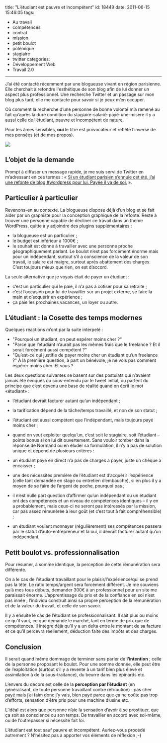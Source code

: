 title: "L’étudiant est pauvre et incompétent"
id: 18449
date: 2011-06-15 15:46:05
tags:
- Au travail
- compétences
- contrat
- mission
- petit boulot
- polémique
- stagiaire
- twitter
categories:
- Développement Web
- Travail 2.0
---

J’ai été contacté récemment par une blogueuse vivant en région parisienne. Elle cherchait à refondre l'esthétique de son blog afin de lui donner un aspect plus professionnel. Une recherche Twitter et un passage sur mon blog plus tard, elle me contacte pour savoir si je peux m’en occuper.

Où comment la recherche d’une personne de bonne volonté m’a ramené au fait qu’après la dure condition du stagiaire-salarié-payé-une-misère il y a aussi celle de l’étudiant, pauvre et incompétent de nature.

Pour les âmes sensibles, **oui** le titre est provocateur et reflète l’inverse de mes pensées (et de mes propos).

[![](http://farm6.static.flickr.com/5212/5385820844_758b8d0c23.jpg)](http://www.flickr.com/photos/the-jedi/5385820844/)

<!--more-->

## L’objet de la demande

Prompt à diffuser un message rapide, je me suis servi de Twitter en m’adressant en ces termes : « [Si un étudiant parisien s’ennuie cet été, j’ai une refonte de blog #wordpress pour lui. Payée il va de soi.](http://twitter.com/oncletom/status/80544032941539328) ».

## Particulier à particulier

Revenons-en au contexte. La blogueuse dispose déjà d’un blog et se fait aider par un graphiste pour la conception graphique de la refonte. Reste à trouver une personne capable de décliner ce travail dans un thème WordPress, quitte à y adjoindre des plugins supplémentaires :

*   la blogueuse est un particulier ;
*   le budget est inférieur à 1000€ ;
*   le souhait est donné à travailler avec une personne proche géographiquement parlant.
Le boulot n’est pas forcément énorme mais pour un indépendant, surtout s’il a conscience de la valeur de son travail, le salaire est maigre, surtout après abattement des charges. C’est toujours mieux que rien, on est d’accord.

La seule alternative que je voyais était de payer un étudiant :

*   c’est un particulier qui le paie, il n’a pas à cotiser pour sa retraite ;
*   c’est l’occasion pour lui de travailler sur un projet externe, se faire la main et d’acquérir en expérience ;
*   ça paie les prochaines vacances, un loyer ou autre.

## L’étudiant : la Cosette des temps modernes

Quelques réactions m’ont par la suite interpelé :

*   "Pourquoi un étudiant, on	 peut espérer moins cher ?"
*   "Parce que l’étudiant n’aurait pas les mêmes frais que le freelance ? Et il serait forcément aussi compétent ?"
*   "Qu’est-ce qui justifie de payer moins cher un étudiant qu’un freelance ?"
À la première question, à part un bénévole, je ne vois pas comment espérer moins cher. Et vous ?

Les deux questions suivantes se basent sur des postulats qui n’avaient jamais été évoqués ou sous-entendu par le tweet initial, ou partent du principe que c’est devenu une base de réalité quand on écrit le mot «étudiant» :

*   l’étudiant devrait facturer autant qu’un indépendant ;
*   la tarification dépend de la tâche/temps travaillé, et non de son statut ;
*   l’étudiant est aussi compétent que l’indépendant, mais toujours payé moins cher ;
*   quand on veut exploiter quelqu’un, c’est soit le stagiaire, soit l’étudiant – points bonus si on lui dit ouvertement.
Sans vouloir tomber dans la réponse de Normand ou en éluder sa formulation, il n’y a pas de solution unique et dépend de plusieurs critères :

*   un étudiant payé en direct n’a pas de charges à payer, juste un chèque à encaisser ;
*   une des nécessités première de l’étudiant est d’acquérir l’expérience (celle tant demandée en stage ou entretien d’embauche), si en plus il y a moyen de se faire de l’argent de poche, pourquoi pas ;
*   il n’est nulle part question d’affirmer qu’un indépendant ou un étudiant ont des compétences et un niveau de compétences identiques – il y en a probablement, mais ceux-ci ne seront pas intéressés par la mission, car pas assez rémunérée à leur goût (et c’est tout à fait compréhensible) ;
*   un étudiant voulant monnayer (régulièrement) ses compétences passera par le statut d’auto-entrepreneur et là oui, il devrait facturer autant qu’un indépendant.

## Petit boulot vs. professionnalisation

Pour résumer, à somme identique, la perception de cette rémunération sera différente.

On a le cas de l’étudiant travaillant pour le plaisir/l’expérience/qui se prend pas la tête. Le ratio temps/argent sera forcément différent. Je me souviens qu’à mes tous débuts, demander 300€ à un professionnel pour un site me paraissait énorme.
L’apprentissage du prix et de la confiance en soi n’est pas innée ; l’individu construit ainsi sa propre perception de la rémunération et de la valeur du travail, et celle de son savoir.

Il y a ensuite le cas de l’étudiant se professionnalisant. Il sait plus ou moins ce qu’il vaut, ce que demande le marché, tant en terme de prix que de compétences. Il intègre déjà qu’il y a un delta entre le montant de sa facture et ce qu’il percevra réellement, déduction faite des impôts et des charges.

## Conclusion

Il serait quand même dommage de terminer sans parler de **l’intention** ; celle de la personne proposant le boulot.
Pour une somme donnée, elle peut être de l’exploitation (surtout s’il y a revente à un tarif bien plus élevé et assimilation à de la sous-traitance), du beurre dans les épinards etc.

L’envers du décors est celle de la **perception par l’étudiant** (en généralisant, de toute personne travaillant contre rétribution) : pas cher payé mais j’ai faim donc j’y vais, bien payé parce que ça ne coûte pas trop d’efforts, sensation d’être pris pour une machine d’usine etc.

L’idéal est alors que personne n’aie la sensation d’avoir à se prostituer, que ça soit sa conscience ou son temps. De travailler en accord avec soi-même, ou de l’outrepasser si nécessité fait loi.

L’étudiant est tout sauf pauvre et incompétent.
Auriez-vous procédé autrement ? N'hésitez pas à apporter vos éléments de réflexion ;-)